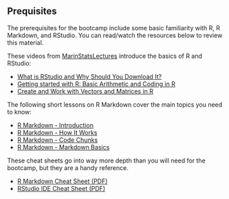 ## Prequisites

The prerequisites for the bootcamp include some basic familiarity with R, R
Markdown, and RStudio. You can read/watch the resources below to review this
material.

These videos from [MarinStatsLectures][] introduce the basics of R and RStudio:

[MarinStatsLectures]: https://www.youtube.com/user/marinstatlectures

* [What is RStudio and Why Should You Download It?](https://youtu.be/riONFzJdXcs)
* [Getting started with R: Basic Arithmetic and Coding in R](https://youtu.be/UYclmg1_KLk)
* [Create and Work with Vectors and Matrices in R](https://youtu.be/2TcPAZOyV0U)

The following short lessons on R Markdown cover the main topics you need to
know:

* [R Markdown - Introduction](https://rmarkdown.rstudio.com/lesson-1.html)
* [R Markdown - How It Works](https://rmarkdown.rstudio.com/lesson-2.html)
* [R Markdown - Code Chunks](https://rmarkdown.rstudio.com/lesson-3.html)
* [R Markdown - Markdown Basics](https://rmarkdown.rstudio.com/lesson-8.html)

These cheat sheets go into way more depth than you will need for the bootcamp,
but they are a handy reference.

* [R Markdown Cheat Sheet (PDF)](https://rstudio.com/wp-content/uploads/2016/03/rmarkdown-cheatsheet-2.0.pdf)
* [RStudio IDE Cheat Sheet (PDF)](https://raw.githubusercontent.com/rstudio/cheatsheets/master/rstudio-ide.pdf)
